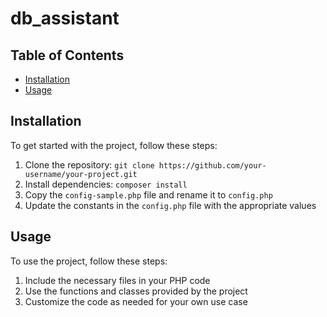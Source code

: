 # db_assistant


## Table of Contents

- [Installation](#installation)
- [Usage](#usage)

## Installation

To get started with the project, follow these steps:

1. Clone the repository: `git clone https://github.com/your-username/your-project.git`
2. Install dependencies: `composer install`
3. Copy the `config-sample.php` file and rename it to `config.php`
4. Update the constants in the `config.php` file with the appropriate values

## Usage

To use the project, follow these steps:

1. Include the necessary files in your PHP code
2. Use the functions and classes provided by the project
3. Customize the code as needed for your own use case
